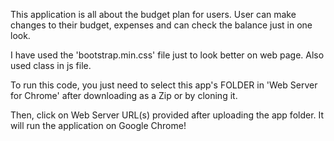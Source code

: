 This application is all about the budget plan for users. User can make changes to their budget, expenses and can check the balance just in one look. 

I have used the 'bootstrap.min.css' file just to look better on web page.
Also used class in js file. 



To run this code, you just need to select this app's FOLDER in 'Web Server for Chrome' after downloading as a Zip or by cloning it.  

Then, click on Web Server URL(s) provided after uploading the app folder. 
It will run the application on Google Chrome! 
 
